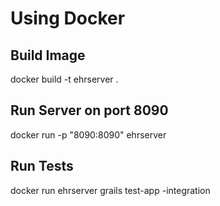 # Using Docker

## Build Image
docker build -t ehrserver .


## Run Server on port 8090
docker run -p "8090:8090" ehrserver 


## Run Tests
docker run ehrserver grails test-app -integration